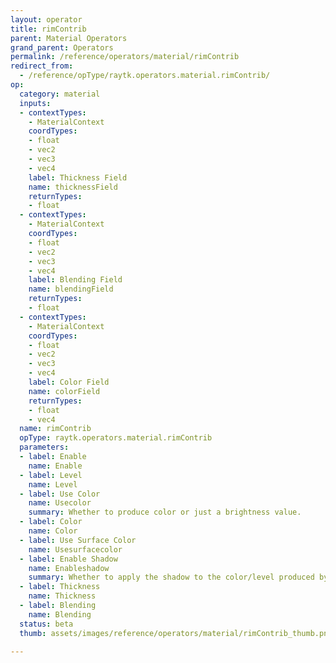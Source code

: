 ```yaml
---
layout: operator
title: rimContrib
parent: Material Operators
grand_parent: Operators
permalink: /reference/operators/material/rimContrib
redirect_from:
  - /reference/opType/raytk.operators.material.rimContrib/
op:
  category: material
  inputs:
  - contextTypes:
    - MaterialContext
    coordTypes:
    - float
    - vec2
    - vec3
    - vec4
    label: Thickness Field
    name: thicknessField
    returnTypes:
    - float
  - contextTypes:
    - MaterialContext
    coordTypes:
    - float
    - vec2
    - vec3
    - vec4
    label: Blending Field
    name: blendingField
    returnTypes:
    - float
  - contextTypes:
    - MaterialContext
    coordTypes:
    - float
    - vec2
    - vec3
    - vec4
    label: Color Field
    name: colorField
    returnTypes:
    - float
    - vec4
  name: rimContrib
  opType: raytk.operators.material.rimContrib
  parameters:
  - label: Enable
    name: Enable
  - label: Level
    name: Level
  - label: Use Color
    name: Usecolor
    summary: Whether to produce color or just a brightness value.
  - label: Color
    name: Color
  - label: Use Surface Color
    name: Usesurfacecolor
  - label: Enable Shadow
    name: Enableshadow
    summary: Whether to apply the shadow to the color/level produced by this element.
  - label: Thickness
    name: Thickness
  - label: Blending
    name: Blending
  status: beta
  thumb: assets/images/reference/operators/material/rimContrib_thumb.png

---
```

